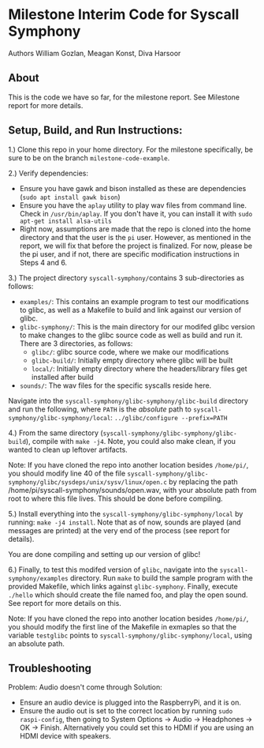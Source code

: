 # Milestone Interim Code for Syscall Symphony 
Authors William Gozlan, Meagan Konst, Diva Harsoor

## About
This is the code we have so far, for the milestone report. See Milestone report for more details. 


## Setup, Build, and Run Instructions:
1.) Clone this repo in your home directory. For the milestone specifically, be sure to be on the branch `milestone-code-example`. 

2.) Verify dependencies:  
  - Ensure you have gawk and bison installed as these are dependencies (`sudo apt install gawk bison`)
  - Ensure you have the `aplay` utility to play wav files from command line. Check in `/usr/bin/aplay`. If you don't have it, you can install it with `sudo apt-get install alsa-utils`
  - Right now, assumptions are made that the repo is cloned into the home directory and that the user is the `pi` user. However, as mentioned in the report, we will fix that before the project is finalized. For now, please be the pi user, and if not, there are specific modification instructions in Steps 4 and 6. 

3.) The project directory `syscall-symphony/`contains 3 sub-directories as follows:
  - `examples/`: This contains an example program to test our modifications to glibc, as well as a Makefile to build and link against our version of glibc. 
  - `glibc-symphony/`: This is the main directory for our modifed glibc version to make changes to the glibc source code as well as build and run it. There are 3 directories, as follows:
    - `glibc/`:	glibc source code, where we make our modifications 
    - `glibc-build/`:	Initially empty directory where glibc will be built
    - `local/`: Initially empty directory where the headers/library files get installed after build
  - `sounds/`: The wav files for the specific syscalls reside here. 

Navigate into the `syscall-symphony/glibc-symphony/glibc-build` directory and run the following, where `PATH` is the _absolute_ path to `syscall-symphony/glibc-symphony/local`:     `../glibc/configure --prefix=PATH` 
 
 4.) From the same directory (`syscall-symphony/glibc-symphony/glibc-build`), compile with  `make -j4`. Note, you could also make clean, if you wanted to clean up leftover artifacts. 

Note: If you have cloned the repo into another location besides `/home/pi/`, you should modify line 40 of the file `syscall-symphony/glibc-symphony/glibc/sysdeps/unix/sysv/linux/open.c` by replacing the path /home/pi/syscall-symphony/sounds/open.wav, with your absolute path from root to where this file lives. This should be done before compiling. 
 
 5.) Install everything into the `syscall-symphony/glibc-symphony/local` by running: `make -j4 install`. Note that as of now, sounds are played (and messages are printed) at the very end of the process (see report for details). 
 
You are done compiling and setting up our version of glibc! 
 
 6.) Finally, to test this modifed version of `glibc`, navigate into the `syscall-symphony/examples` directory. Run `make` to build the sample program with the provided Makefile, which links against `glibc-symphony`. Finally, execute `./hello` which should create the file named foo, and play the open sound. See report for more details on this. 

Note: If you have cloned the repo into another location besides `/home/pi/`, you should modify the first line of the Makefile in exmaples so that the variable `testglibc` points to `syscall-symphony/glibc-symphony/local`, using an absolute path. 



## Troubleshooting
Problem: Audio doesn't come through
Solution: 
  - Ensure an audio device is plugged into the RaspberryPi, and it is on. 
  - Ensure the audio out is set to the correct location by running `sudo raspi-config`, then going to System Options -> Audio -> Headphones -> OK -> Finish. Alternatively you could set this to HDMI if you are using an HDMI device with speakers. 



